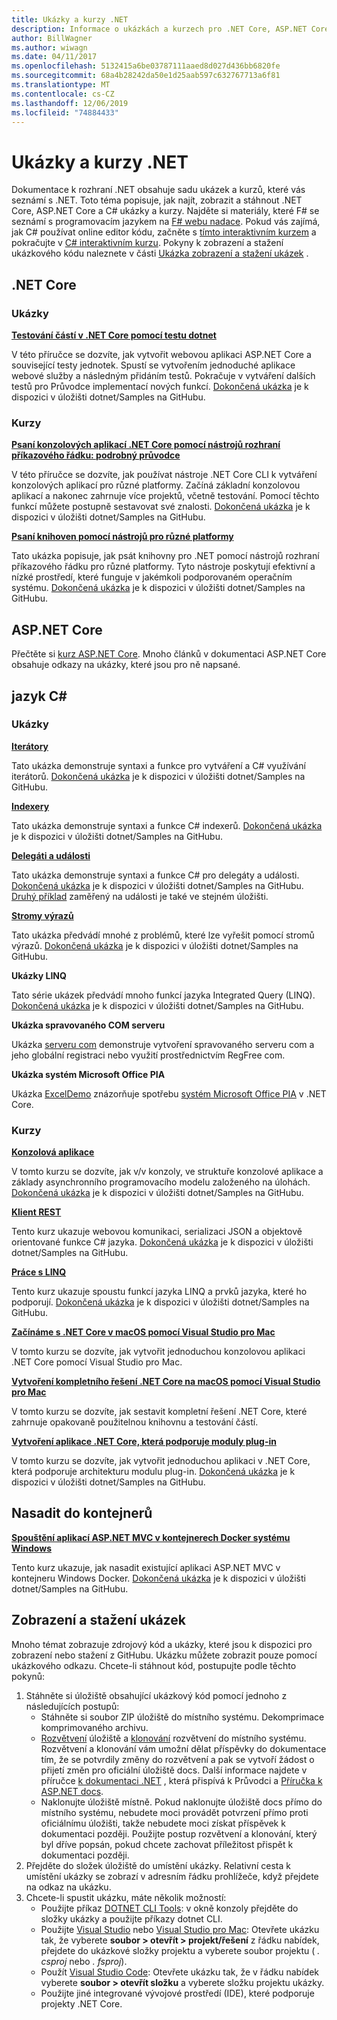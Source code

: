 ```yaml
---
title: Ukázky a kurzy .NET
description: Informace o ukázkách a kurzech pro .NET Core, ASP.NET Core a C# jazyk, které vám pomůžou naučit se o .NET.
author: BillWagner
ms.author: wiwagn
ms.date: 04/11/2017
ms.openlocfilehash: 5132415a6be03787111aaed8d027d436bb6820fe
ms.sourcegitcommit: 68a4b28242da50e1d25aab597c632767713a6f81
ms.translationtype: MT
ms.contentlocale: cs-CZ
ms.lasthandoff: 12/06/2019
ms.locfileid: "74884433"
---
```

# <a name="net-samples-and-tutorials"></a>Ukázky a kurzy .NET

Dokumentace k rozhraní .NET obsahuje sadu ukázek a kurzů, které vás seznámí s .NET. Toto téma popisuje, jak najít, zobrazit a stáhnout .NET Core, ASP.NET Core a C# ukázky a kurzy. Najděte si materiály, které F# se seznámí s programovacím jazykem na [ F# webu nadace](https://fsharp.org/learn.html). Pokud vás zajímá, jak C# používat online editor kódu, začněte s [tímto interaktivním kurzem](https://dotnet.microsoft.com/learn/dotnet/in-browser-tutorial/1) a pokračujte v [ C# interaktivním kurzu](../csharp/tutorials/intro-to-csharp/index.md). Pokyny k zobrazení a stažení ukázkového kódu naleznete v části [Ukázka zobrazení a stažení ukázek](#viewing-and-downloading-samples) .

## <a name="net-core"></a>.NET Core

### <a name="samples"></a>Ukázky

**[Testování částí v .NET Core pomocí testu dotnet](../core/testing/unit-testing-with-dotnet-test.md)**

V této příručce se dozvíte, jak vytvořit webovou aplikaci ASP.NET Core a související testy jednotek. Spustí se vytvořením jednoduché aplikace webové služby a následným přidáním testů. Pokračuje v vytváření dalších testů pro Průvodce implementací nových funkcí. [Dokončená ukázka](https://github.com/dotnet/samples/tree/master/core/getting-started/unit-testing-using-dotnet-test) je k dispozici v úložišti dotnet/Samples na GitHubu.

### <a name="tutorials"></a>Kurzy

**[Psaní konzolových aplikací .NET Core pomocí nástrojů rozhraní příkazového řádku: podrobný průvodce](../core/tutorials/cli-create-console-app.md)**

V této příručce se dozvíte, jak používat nástroje .NET Core CLI k vytváření konzolových aplikací pro různé platformy. Začíná základní konzolovou aplikací a nakonec zahrnuje více projektů, včetně testování. Pomocí těchto funkcí můžete postupně sestavovat své znalosti. [Dokončená ukázka](https://github.com/dotnet/samples/tree/master/core/console-apps) je k dispozici v úložišti dotnet/Samples na GitHubu.

**[Psaní knihoven pomocí nástrojů pro různé platformy](../core/tutorials/libraries.md)**

Tato ukázka popisuje, jak psát knihovny pro .NET pomocí nástrojů rozhraní příkazového řádku pro různé platformy. Tyto nástroje poskytují efektivní a nízké prostředí, které funguje v jakémkoli podporovaném operačním systému. [Dokončená ukázka](https://github.com/dotnet/samples/tree/master/framework/libraries/frameworks-library) je k dispozici v úložišti dotnet/Samples na GitHubu.

## <a name="aspnet-core"></a>ASP.NET Core

Přečtěte si [kurz ASP.NET Core](/aspnet/core/tutorials/). Mnoho článků v dokumentaci ASP.NET Core obsahuje odkazy na ukázky, které jsou pro ně napsané.

## <a name="c-language"></a>jazyk C#

### <a name="samples"></a>Ukázky

**[Iterátory](../csharp/iterators.md)**

Tato ukázka demonstruje syntaxi a funkce pro vytváření a C# využívání iterátorů. [Dokončená ukázka](https://github.com/dotnet/samples/tree/master/csharp/iterators) je k dispozici v úložišti dotnet/Samples na GitHubu.

**[Indexery](../csharp/indexers.md)**

Tato ukázka demonstruje syntaxi a funkce C# indexerů. [Dokončená ukázka](https://github.com/dotnet/samples/tree/master/csharp/indexers) je k dispozici v úložišti dotnet/Samples na GitHubu.

**[Delegáti a události](../csharp/delegates-overview.md)**

Tato ukázka demonstruje syntaxi a funkce C# pro delegáty a události. [Dokončená ukázka](https://github.com/dotnet/samples/tree/master/csharp/delegates-and-events) je k dispozici v úložišti dotnet/Samples na GitHubu. [Druhý příklad](https://github.com/dotnet/samples/tree/master/csharp/events) zaměřený na události je také ve stejném úložišti.

**[Stromy výrazů](../csharp/expression-trees.md)**

Tato ukázka předvádí mnohé z problémů, které lze vyřešit pomocí stromů výrazů. [Dokončená ukázka](https://github.com/dotnet/samples/tree/master/csharp/expression-trees) je k dispozici v úložišti dotnet/Samples na GitHubu.

**Ukázky LINQ**

Tato série ukázek předvádí mnoho funkcí jazyka Integrated Query (LINQ). [Dokončená ukázka](https://github.com/dotnet/samples/tree/master/core/linq/csharp) je k dispozici v úložišti dotnet/Samples na GitHubu.

**Ukázka spravovaného COM serveru**

Ukázka [serveru com](https://github.com/dotnet/samples/tree/master/core/extensions/COMServerDemo) demonstruje vytvoření spravovaného serveru com a jeho globální registraci nebo využití prostřednictvím RegFree com.

**Ukázka systém Microsoft Office PIA**

Ukázka [ExcelDemo](https://github.com/dotnet/samples/tree/master/core/extensions/ExcelDemo) znázorňuje spotřebu [systém Microsoft Office PIA](/visualstudio/vsto/office-primary-interop-assemblies) v .NET Core.

### <a name="tutorials"></a>Kurzy

**[Konzolová aplikace](../csharp/tutorials/console-teleprompter.md)**

V tomto kurzu se dozvíte, jak v/v konzoly, ve struktuře konzolové aplikace a základy asynchronního programovacího modelu založeného na úlohách. [Dokončená ukázka](https://github.com/dotnet/samples/tree/master/csharp/getting-started/console-teleprompter) je k dispozici v úložišti dotnet/Samples na GitHubu.

**[Klient REST](../csharp/tutorials/console-webapiclient.md)**

Tento kurz ukazuje webovou komunikaci, serializaci JSON a objektově orientované funkce C# jazyka. [Dokončená ukázka](https://github.com/dotnet/samples/tree/master/csharp/getting-started/console-webapiclient) je k dispozici v úložišti dotnet/Samples na GitHubu.

**[Práce s LINQ](../csharp/tutorials/working-with-linq.md)**

Tento kurz ukazuje spoustu funkcí jazyka LINQ a prvků jazyka, které ho podporují. [Dokončená ukázka](https://github.com/dotnet/samples/tree/master/csharp/getting-started/console-linq) je k dispozici v úložišti dotnet/Samples na GitHubu.

**[Začínáme s .NET Core v macOS pomocí Visual Studio pro Mac](../core/tutorials/using-on-mac-vs.md)**

V tomto kurzu se dozvíte, jak vytvořit jednoduchou konzolovou aplikaci .NET Core pomocí Visual Studio pro Mac.

**[Vytvoření kompletního řešení .NET Core na macOS pomocí Visual Studio pro Mac](../core/tutorials/using-on-mac-vs-full-solution.md)**

V tomto kurzu se dozvíte, jak sestavit kompletní řešení .NET Core, které zahrnuje opakovaně použitelnou knihovnu a testování částí.

**[Vytvoření aplikace .NET Core, která podporuje moduly plug-in](../core/tutorials/creating-app-with-plugin-support.md)**

V tomto kurzu se dozvíte, jak vytvořit jednoduchou aplikaci v .NET Core, která podporuje architekturu modulu plug-in. [Dokončená ukázka](https://github.com/dotnet/samples/tree/master/core/extensions/AppWithPlugin) je k dispozici v úložišti dotnet/Samples na GitHubu.

## <a name="deploy-to-containers"></a>Nasadit do kontejnerů

**[Spouštění aplikací ASP.NET MVC v kontejnerech Docker systému Windows](/aspnet/mvc/overview/deployment/docker-aspnetmvc)**

Tento kurz ukazuje, jak nasadit existující aplikaci ASP.NET MVC v kontejneru Windows Docker. [Dokončená ukázka](https://github.com/dotnet/samples/tree/master/framework/docker/MVCRandomAnswerGenerator) je k dispozici v úložišti dotnet/Samples na GitHubu.

## <a name="viewing-and-downloading-samples"></a>Zobrazení a stažení ukázek

Mnoho témat zobrazuje zdrojový kód a ukázky, které jsou k dispozici pro zobrazení nebo stažení z GitHubu. Ukázku můžete zobrazit pouze pomocí ukázkového odkazu. Chcete-li stáhnout kód, postupujte podle těchto pokynů:

1. Stáhněte si úložiště obsahující ukázkový kód pomocí jednoho z následujících postupů:
   * Stáhněte si soubor ZIP úložiště do místního systému. Dekomprimace komprimovaného archivu.
   * [Rozvětvení](https://help.github.com/articles/fork-a-repo/) úložiště a [klonování](https://help.github.com/articles/cloning-a-repository/) rozvětvení do místního systému. Rozvětvení a klonování vám umožní dělat příspěvky do dokumentace tím, že se potvrdily změny do rozvětvení a pak se vytvoří žádost o přijetí změn pro oficiální úložiště docs. Další informace najdete v příručce [k dokumentaci .NET](https://github.com/dotnet/docs/blob/master/CONTRIBUTING.md) , která přispívá k Průvodci a [Příručka k ASP.NET docs](https://github.com/aspnet/Docs/blob/master/CONTRIBUTING.md).
   * Naklonujte úložiště místně. Pokud naklonujte úložiště docs přímo do místního systému, nebudete moci provádět potvrzení přímo proti oficiálnímu úložišti, takže nebudete moci získat příspěvek k dokumentaci později. Použijte postup rozvětvení a klonování, který byl dříve popsán, pokud chcete zachovat příležitost přispět k dokumentaci později.
1. Přejděte do složek úložiště do umístění ukázky. Relativní cesta k umístění ukázky se zobrazí v adresním řádku prohlížeče, když přejdete na odkaz na ukázku.
1. Chcete-li spustit ukázku, máte několik možností:
   * Použijte příkaz [DOTNET CLI Tools](../core/tools/index.md): v okně konzoly přejděte do složky ukázky a použijte příkazy dotnet CLI.
   * Použijte [Visual Studio](https://visualstudio.microsoft.com/vs/?utm_medium=microsoft&utm_source=docs.microsoft.com&utm_campaign=inline+link) nebo [Visual Studio pro Mac](https://visualstudio.microsoft.com/vs/mac/?utm_medium=microsoft&utm_source=docs.microsoft.com&utm_campaign=inline+link): Otevřete ukázku tak, že vyberete **soubor > otevřít > projekt/řešení** z řádku nabídek, přejdete do ukázkové složky projektu a vyberete soubor projektu ( *. csproj* nebo *. fsproj*).
   * Použít [Visual Studio Code](https://code.visualstudio.com/): Otevřete ukázku tak, že v řádku nabídek vyberete **soubor > otevřít složku** a vyberete složku projektu ukázky.
   * Použijte jiné integrované vývojové prostředí (IDE), které podporuje projekty .NET Core.
